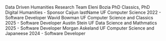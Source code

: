 Data Driven Humanities Research Team
	Eleni Bozia PhD Classics, PhD Digital Humanities - Sponsor 
	Caijun lastName UF Computer Science 2022 - Software Developer
	Wavid Bowman UF Computer Science and Classics 2025 - Software Developer
	Austin Stein UF Data Science and Mathmatics 2025 - Software Developer
	Morgan Askeland UF Computer Science and Japaneese 2024 - Software Developer 
